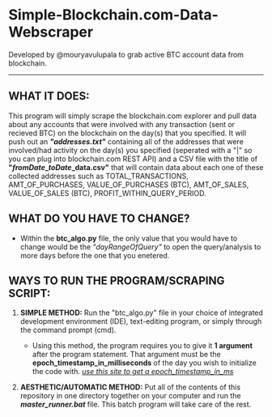 # Simple-Blockchain.com-Data-Webscraper
Developed by @mouryavulupala to grab active BTC account data from blockchain.

----------------------------------------------------------------

## WHAT IT DOES:
This program will simply scrape the blockchain.com explorer and pull data about any accounts that were involved with any transaction (sent or recieved BTC) on the blockchain on the day(s) that you specified. It will push out an ***"addresses.txt"*** containing all of the addresses that were involved/had activity on the day(s) you specified (seperated with a "|" so you can plug into blockchain.com REST API) and a CSV file with the title of **"*fromDate*_*toDate*_data.csv"** that will contain data about each one of these collected addresses such as TOTAL_TRANSACTIONS, AMT_OF_PURCHASES, VALUE_OF_PURCHASES (BTC), AMT_OF_SALES, VALUE_OF_SALES (BTC), PROFIT_WITHIN_QUERY_PERIOD.

## WHAT DO YOU HAVE TO CHANGE?
- Within the **btc_algo.py** file, the only value that you would have to change would be the *"dayRangeOfQuery"* to open the query/analysis to more days before the one that you enetered. 

## WAYS TO RUN THE PROGRAM/SCRAPING SCRIPT:
1. **SIMPLE METHOD:** Run the "btc_algo.py" file in your choice of integrated development environment (IDE), text-editing program, or simply through the command prompt (cmd).
   - Using this method, the program requires you to give it **1 argument** after the program statement. That argument must be the **epoch_timestamp_in_milliseconds** of the day you wish to initialize the code with. [*use this site to get a epoch_timestamp_in_ms*](https://www.epochconverter.com/)
   
2. **AESTHETIC/AUTOMATIC METHOD:** Put all of the contents of this repository in one directory together on your computer and run the ***master_runner.bat*** file. This  batch program will take care of the rest.

